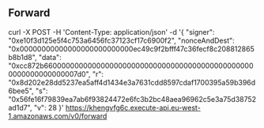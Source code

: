 ## Forward

curl -X POST -H 'Content-Type: application/json' -d 
'{
"signer": "0xe10f3d125e5f4c753a6456fc37123cf17c6900f2",
"nonceAndDest": "0x00000000000000000000000000ec49c9f2bfff47c36fecf8c208812865b8b1d8",
"data": "0xcc872b6600000000000000000000000000000000000000000000000000000000000007d0",
"r": "0x8d202e28dd5237ea5aff4d1434e3a7631cdd8597cdaf1700395a59b396d6bee5",
"s": "0x56fe16f79839ea7ab6f93824472e6fc3b2bc48aea96962c5e3a75d38752ad1d7",
"v": 28
}'
https://khengvfg6c.execute-api.eu-west-1.amazonaws.com/v0/forward